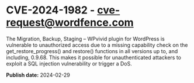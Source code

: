 # CVE-2024-1982 - cve-request@wordfence.com

The Migration, Backup, Staging – WPvivid plugin for WordPress is vulnerable to unauthorized access due to a missing capability check on the get_restore_progress() and restore() functions in all versions up to, and including, 0.9.68. This makes it possible for unauthenticated attackers to exploit a SQL injection vulnerability or trigger a DoS.

**Publish date:** 2024-02-29
